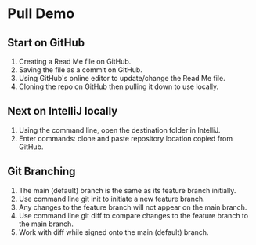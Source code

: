 # Pull Demo
## Start on GitHub
1) Creating a Read Me file on GitHub.
2) Saving the file as a commit on GitHub.
3) Using GitHub's online editor to update/change the Read Me file.
4) Cloning the repo on GitHub then pulling it down to use locally.
## Next on IntelliJ locally
1) Using the command line, open the destination folder in IntelliJ.
2) Enter commands: clone and paste repository location copied from GitHub.
## Git Branching
1) The main (default) branch is the same as its feature branch initially.
2) Use command line git init to initiate a new feature branch.
3) Any changes to the feature branch will not appear on the main branch.
4) Use command line git diff to compare changes to the feature branch to the main branch.
5) Work with diff while signed onto the main (default) branch. 
